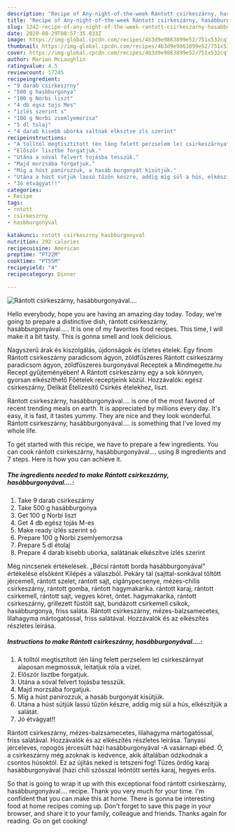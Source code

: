 ```yaml
---
description: "Recipe of Any-night-of-the-week Rántott csirkeszárny, hasábburgonyával...."
title: "Recipe of Any-night-of-the-week Rántott csirkeszárny, hasábburgonyával...."
slug: 1242-recipe-of-any-night-of-the-week-rantott-csirkeszarny-hasabburgonyaval
date: 2020-08-29T08:57:35.033Z
image: https://img-global.cpcdn.com/recipes/4b3d9e9863899e52/751x532cq70/rantott-csirkeszarny-hasabburgonyaval-recept-foto.jpg
thumbnail: https://img-global.cpcdn.com/recipes/4b3d9e9863899e52/751x532cq70/rantott-csirkeszarny-hasabburgonyaval-recept-foto.jpg
cover: https://img-global.cpcdn.com/recipes/4b3d9e9863899e52/751x532cq70/rantott-csirkeszarny-hasabburgonyaval-recept-foto.jpg
author: Marion McLaughlin
ratingvalue: 4.5
reviewcount: 17245
recipeingredient:
- "9 darab csirkeszrny"
- "500 g hasbburgonya"
- "100 g Norbi liszt"
- "4 db egsz tojs Mes"
- "ízlés szerint s"
- "100 g Norbi zsemlyemorzsa"
- "5 dl tolaj"
- "4 darab kisebb uborka saltnak elksztve zls szerint"
recipeinstructions:
- "A tolltól megtisztított (én láng felett perzselem le) csirkeszárnyat alaposan megmossuk, leitatjuk róla a vizet."
- "Először lisztbe forgatjuk."
- "Utána a sóval felvert tojásba tesszük."
- "Majd morzsába forgatjuk."
- "Míg a húst panírozzuk, a hasáb burgonyát kisütjük."
- "Utána a húst sütjük lassú tűzön készre, addig míg sül a hús, elkészítjük a salátát."
- "Jó étvágyat!!"
categories:
- Recipe
tags:
- rntott
- csirkeszrny
- hasbburgonyval

katakunci: rntott csirkeszrny hasbburgonyval 
nutrition: 292 calories
recipecuisine: American
preptime: "PT22M"
cooktime: "PT55M"
recipeyield: "4"
recipecategory: Dinner

---
```



![Rántott csirkeszárny, hasábburgonyával....](https://img-global.cpcdn.com/recipes/4b3d9e9863899e52/751x532cq70/rantott-csirkeszarny-hasabburgonyaval-recept-foto.jpg)

Hello everybody, hope you are having an amazing day today. Today, we're going to prepare a distinctive dish, rántott csirkeszárny, hasábburgonyával..... It is one of my favorites food recipes. This time, I will make it a bit tasty. This is gonna smell and look delicious.

Nagyszerű árak és kiszolgálás, újdonságok és ízletes ételek. Egy finom Rántott csirkeszárny paradicsom ágyon, zöldfűszeres Rántott csirkeszárny paradicsom ágyon, zöldfűszeres burgonyával Receptek a Mindmegette.hu Recept gyűjteményében! A Rántott csirkeszárny egy a sok könnyen, gyorsan elkészíthető Főételek receptjeink közül. Hozzávalók: egész csirkeszárny, Delikát Ételízesítő Csirkés ételekhez, liszt.

Rántott csirkeszárny, hasábburgonyával.... is one of the most favored of recent trending meals on earth. It is appreciated by millions every day. It's easy, it is fast, it tastes yummy. They are nice and they look wonderful. Rántott csirkeszárny, hasábburgonyával.... is something that I've loved my whole life.


To get started with this recipe, we have to prepare a few ingredients. You can cook rántott csirkeszárny, hasábburgonyával.... using 8 ingredients and 7 steps. Here is how you can achieve it.

<!--inarticleads1-->

##### The ingredients needed to make Rántott csirkeszárny, hasábburgonyával....:

1. Take 9 darab csirkeszárny
1. Take 500 g hasábburgonya
1. Get 100 g Norbi liszt
1. Get 4 db egész tojás M-es
1. Make ready ízlés szerint só
1. Prepare 100 g Norbi zsemlyemorzsa
1. Prepare 5 dl étolaj
1. Prepare 4 darab kisebb uborka, salátának elkészítve ízlés szerint


Még nincsenek értékelések. „Bécsi rántott borda hasábburgonyával&#34; értékelése elsőként Kilépés a válaszból. Pekáry tál (sajttal-sonkával töltött jércemell, rántott szelet, rántott sajt, cigánypecsenye, mézes-chilis csirkeszárny, rántott gomba, rántott hagymakarika. rántott karaj, rántott csirkemell, rántott sajt, vegyes köret, öntet. hagymakarika, rántott csirkeszárny, grillezett füstölt sajt, bundázott csirkemell csíkok, hasábburgonya, friss saláta. Rántott csirkeszárny, mézes-balzsamecetes, lilahagyma mártogatóssal, friss salátával. Hozzávalók és az elkészítés részletes leírása. 

<!--inarticleads2-->

##### Instructions to make Rántott csirkeszárny, hasábburgonyával....:

1. A tolltól megtisztított (én láng felett perzselem le) csirkeszárnyat alaposan megmossuk, leitatjuk róla a vizet.
1. Először lisztbe forgatjuk.
1. Utána a sóval felvert tojásba tesszük.
1. Majd morzsába forgatjuk.
1. Míg a húst panírozzuk, a hasáb burgonyát kisütjük.
1. Utána a húst sütjük lassú tűzön készre, addig míg sül a hús, elkészítjük a salátát.
1. Jó étvágyat!!


Rántott csirkeszárny, mézes-balzsamecetes, lilahagyma mártogatóssal, friss salátával. Hozzávalók és az elkészítés részletes leírása. Tanyasi jérceleves, ropogós jércesült házi hasábburgonyával -A vasárnapi ebéd. Ó, a csirkeszárny még azoknak is kedvence, akik általában ódzkodnak a csontos húsoktól. Ez az újítás neked is tetszeni fog! Tüzes ördög karaj hasábburgonyával (házi chili szósszal leöntött sertés karaj, hegyes erős. 

So that is going to wrap it up with this exceptional food rántott csirkeszárny, hasábburgonyával.... recipe. Thank you very much for your time. I'm confident that you can make this at home. There is gonna be interesting food at home recipes coming up. Don't forget to save this page in your browser, and share it to your family, colleague and friends. Thanks again for reading. Go on get cooking!
